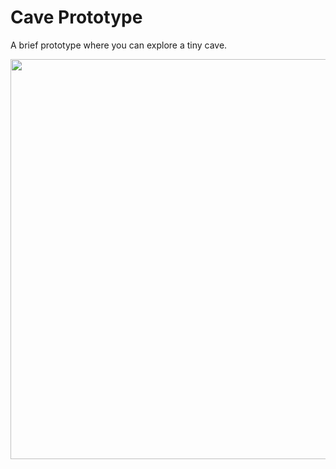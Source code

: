 # Cave Prototype

A brief prototype where you can explore a tiny cave.

<p align="center">
    <img src="https://github.com/user-attachments/assets/72dcf322-1351-4134-b506-67e01e240cc8" width="640"/>
</p>
